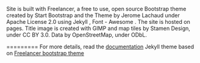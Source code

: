 



Site is built with Freelancer, a free to use, open source Bootstrap theme created by Start Bootstrap and the Theme by Jerome Lachaud under Apache License 2.0 using Jekyll , Font - Awesome .
The site is hosted on pages. Title image is created with GIMP and map tiles by Stamen Design, under CC BY 3.0. Data by OpenStreetMap, under ODbL. 

=========
For more details, read the [documentation](http://jekyllrb.com/)
Jekyll theme based on [Freelancer bootstrap theme ](http://startbootstrap.com/templates/freelancer/)